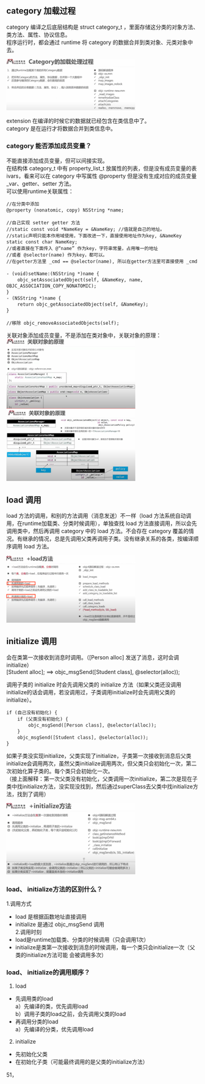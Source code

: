 


## category 加载过程  

category 编译之后底层结构是 struct category_t ，里面存储这分类的对象方法、类方法、属性、协议信息。  
程序运行时，都会通过 runtime 将 category 的数据合并到类对象、元类对象中去。  

<img src="images/obj-014.png" style="zoom:33%;" />  

extension 在编译的时候它的数据就已经包含在类信息中了。  
category 是在运行才将数据合并到类信息中。  




### category 能否添加成员变量？  
不能直接添加成员变量，但可以间接实现。  
在结构体 category_t 中有 property_list_t 放属性的列表，但是没有成员变量的表 ivars，看来可以在 category 中写属性 @property 但是没有生成对应的成员变量 \_var、getter、setter 方法。  
可以使用runtime关联属性：
```
//在分类中添加
@property (nonatomic, copy) NSString *name;

//自己实现 setter getter 方法
//static const void *NameKey = &NameKey; //值就是自己的地址。
//static声明只能本作用域使用，下面改进一下，直接使用地址作为key, &NameKey
static const char NameKey;
//或者直接在下面传入 @“name” 作为key，字符串常量，占用唯一的地址
//或者 @selector(name) 作为key，都可以。
//在getter方法里 _cmd == @selector(name), 所以在getter方法里可直接使用 _cmd 

- (void)setName:(NSString *)name {
    objc_setAssociatedObject(self, &NameKey, name, OBJC_ASSOCIATION_COPY_NONATOMIC);
}
- (NSString *)name {
    return objc_getAssociatedObject(self, &NameKey);
}

//移除 objc_removeAssociatedObjects(self);

```
关联对象添加成员变量，不是添加在类对象中，关联对象的原理：  
<img src="images/obj-017.png" style="zoom:33%;" />  
<img src="images/obj-018.png" style="zoom:33%;" />  




## load 调用  

load 方法的调用，和别的方法调用（消息发送）不一样（load 方法系统自动调用，在runtime加载类、分类时候调用），单独查找 load 方法直接调用，所以会先调用类中，然后再调用 category 中的 load 方法。不会存在 category 覆盖的情况。有继承的情况，总是先调用父类再调用子类。没有继承关系的各类，按编译顺序调用 load 方法。  

<img src="images/obj-015.png" style="zoom:33%;" />  




## initialize 调用  

会在类第一次接收到消息时调用。（[Person alloc] 发送了消息，这时会调initialize）  
[Student alloc]; ==> objc_msgSend([Student class], @selector(alloc));  

调用子类的 initialize 时会先调用父类的 initialize 方法（如果父类还没调用initialize的话会调用，若没调用过，子类调用initialize时会先调用父类的initialize）。  
```
if (自己没有初始化) {
	if (父类没有初始化) {
		objc_msgSend([Person class], @selector(alloc));
	}
	objc_msgSend([Student class], @selector(alloc));
}
```

如果子类没实现initialize，父类实现了initialize，子类第一次接收到消息后父类initialize会调用两次，虽然父类initialize调用两次，但父类只会初始化一次，第二次初始化算子类的。每个类只会初始化一次。    
（接上面解释：第一次父类没有初始化，父类调用一次initialize，第二次是现在子类中找initialize方法，没实现没找到，然后通过superClass去父类中找initialize方法，找到了调用）  

<img src="images/obj-016.png" style="zoom:33%;" />  




### load、 initialize方法的区别什么？  
1.调用方式  
* load 是根据函数地址直接调用  
* initialize 是通过 objc_msgSend 调用  
2.调用时刻  
* load是runtime加载类、分类的时候调用（只会调用1次）  
* initialize是类第一次接收到消息的时候调用，每一个类只会initialize一次（父类的initialize方法可能
会被调用多次）  

### load、 initialize的调用顺序？  
1. load  
* 先调用类的load  
a）先编译的类，优先调用load  
b）调用子类的load之前，会先调用父类的load  
* 再调用分类的load  
a）先编译的分类，优先调用load  
2. initialize  
* 先初始化父类  
* 在初始化子类（可能最终调用的是父类的initialize方法）  

51，

